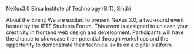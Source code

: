 NeXus3.0
Birsa Institute of Technology (BIT), Sindri

About the Event: We are excited to present NeXus 3.0, a two-round event hosted by the IETE Students Forum. This event is designed
to unleash your creativity in frontend web design and development. Participants will have the chance to showcase their potential 
through workshops and the opportunity to demonstrate their technical skills on a digital platform.
